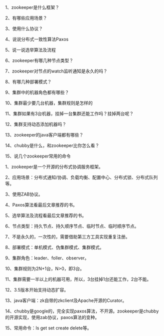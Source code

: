 1、zookeeper是什么框架？

2、有哪些应用场景？

3、使用什么协议？

4、说说分布式一致性算法Paxos

5、说一说选举算法及流程

6、zookeeper有哪几种节点类型？

7、zookeeper对节点的watch监听通知是永久的吗？

8、有哪几种部署模式？

9、集群中的机器角色都有哪些？

10、集群最少要几台机器，集群规则是怎样的

11、集群如果有3台机器，挂掉一台集群还能工作吗？挂掉两台呢？

12、集群支持动态添加机器吗？

13、zookeeper的java客户端都有哪些？

14、chubby是什么，和zookeeper比你怎么看？

15、说几个zookeeper常用的命令




1、zookeeper是一个开源的分布式协调服务框架。 

2、应用场景：分布式通知/协调、负载均衡、配置中心、分布式锁、分布式队列等。 

3、使用ZAB协议。 

4、Paxos算法看最后文章推荐的书。 

5、选举算法及流程看最后文章推荐的书。 

6、节点类型：持久节点、持久顺序节点、临时节点、临时顺序节点。 

7、不是永久的，一次性的，需要借助第三方工具实现重复注册。 

8、部署模式：单机模式、伪集群模式、集群模式。 

9、集群角色：leader、foller、observer。 

10、集群规则为2N+1台，N>0，即3台。 

11、集群需要一半以上的机器可用，所以，3台挂掉1台还能工作，2台不能。 

12、3.5版本开始支持动态扩容。 

13、java客户端：zk自带的zkclient及Apache开源的Curator。

14、chubby是google的，完全实现paxos算法，不开源。zookeeper是chubby的开源实现，使用zab协议，paxos算法的变种。 

15、常用命令：ls get set create delete等。
